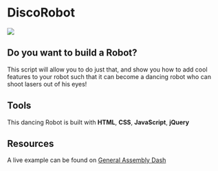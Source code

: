 # DiscoRobot
![](http://ga-dash.s3.amazonaws.com/production/assets/cotbots-screenshot-6e02e04cd005dd481e391124abb479ddd2034d33dd34beb3def0603707c20329.gif)
## Do you want to build a Robot? 
This script will allow you to do just that, and show you how to add cool features to your robot such that it can become a dancing robot who can shoot lasers out of his eyes!

## Tools
This dancing Robot is built with **HTML**, **CSS**, **JavaScript**, **jQuery**

## Resources
A live example can be found on [General Assembly Dash](https://dash.generalassemb.ly)
